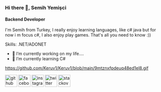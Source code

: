 ### Hi there 👋,  Semih Yemişci
#### Backend Developer
I'm Semih from Turkey, I really enjoy learning languages, like c# java but for now i m focus c#, I also enjoy play games. That's all you need to know :))

Skills: .NET/ADONET

- 🔭 I’m currently working on my life.... 
- 🌱 I’m currently learning C# 

https://github.com/Keruv1/Keruv1/blob/main/9mtznxfpdeuq48ed1el8.gif


[<img src='https://cdn.jsdelivr.net/npm/simple-icons@3.0.1/icons/github.svg' alt='github' height='40'>](https://github.com/Keruv1)  [<img src='https://cdn.jsdelivr.net/npm/simple-icons@3.0.1/icons/facebook.svg' alt='facebook' height='40'>](https://www.facebook.com/semih.yemisci)  [<img src='https://cdn.jsdelivr.net/npm/simple-icons@3.0.1/icons/instagram.svg' alt='instagram' height='40'>](https://www.instagram.com/semih4real/)  [<img src='https://cdn.jsdelivr.net/npm/simple-icons@3.0.1/icons/twitter.svg' alt='twitter' height='40'>](https://twitter.com/semih4real)  [<img src='https://cdn.jsdelivr.net/npm/simple-icons@3.0.1/icons/stackoverflow.svg' alt='stackoverflow' height='40'>](https://stackoverflow.com/users/18298424)  

